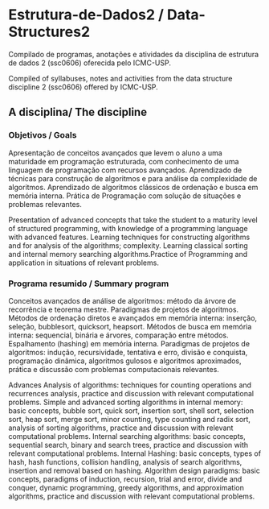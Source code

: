 # **Estrutura-de-Dados2** / **Data-Structures2**

Compilado de programas, anotações e atividades da disciplina de estrutura de dados 2 (ssc0606) oferecida pelo ICMC-USP.

Compiled of syllabuses, notes and activities from the data structure discipline 2 (ssc0606) offered by ICMC-USP.

## A disciplina/ The discipline

### Objetivos / Goals

Apresentação de conceitos avançados que levem o aluno a uma maturidade em programação estruturada, com conhecimento de uma linguagem de programação com recursos avançados. Aprendizado de técnicas para construção de algoritmos e para análise da complexidade de algoritmos. Aprendizado de algoritmos clássicos de ordenação e busca em memória interna. Prática de Programação com solução de situações e problemas relevantes.
 
Presentation of advanced concepts that take the student to a maturity level of structured programming, with knowledge of a programming language with advanced features. Learning techniques for constructing algorithms and for analysis of the algorithms; complexity. Learning classical sorting and internal memory searching algorithms.Practice of Programming and application in situations of relevant problems.

### Programa resumido / Summary program

Conceitos avançados de análise de algoritmos: método da árvore de recorrência e teorema mestre. Paradigmas de projetos de algoritmos. Métodos de ordenação diretos e avançados em memória interna: inserção, seleção, bubblesort, quicksort, heapsort. Métodos de busca em memória interna: sequencial, binária e árvores, comparação entre métodos. Espalhamento (hashing) em memória interna. Paradigmas de projetos de algoritmos: indução, recursividade, tentativa e erro, divisão e conquista, programação dinâmica, algoritmos gulosos e algoritmos aproximados, prática e discussão com problemas computacionais relevantes.
 
Advances Analysis of algorithms: techniques for counting operations and recurrences analysis, practice and discussion with relevant computational problems. Simple and advanced sorting algorithms in internal memory: basic concepts, bubble sort, quick sort, insertion sort, shell sort, selection sort, heap sort, merge sort, minor counting, type counting and radix sort, analysis of sorting algorithms, practice and discussion with relevant computational problems. Internal searching algorithms: basic concepts, sequential search, binary and search trees, practice and discussion with relevant computational problems. Internal Hashing: basic concepts, types of hash, hash functions, collision handling, analysis of search algorithms, insertion and removal based on hashing. Algorithm design paradigms: basic concepts, paradigms of induction, recursion, trial and error, divide and conquer, dynamic programming, greedy algorithms, and approximation algorithms, practice and discussion with relevant computational problems.
